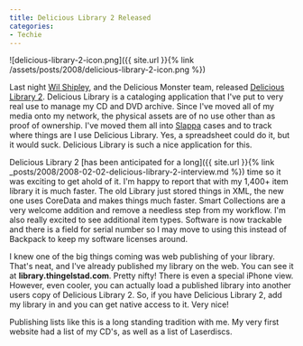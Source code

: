 ```yaml
---
title: Delicious Library 2 Released
categories:
- Techie
---
```


![delicious-library-2-icon.png]({{ site.url }}{% link /assets/posts/2008/delicious-library-2-icon.png %})

Last night [Wil Shipley](http://www.wilshipley.com/blog/), and the Delicious Monster team, released [Delicious Library 2](http://www.delicious-monster.com/). Delicious Library is a cataloging application that I've put to very real use to manage my CD and DVD archive. Since I've moved all of my media onto my network, the physical assets are of no use other than as proof of ownership. I've moved them all into [Slappa](http://www.slappa.com/) cases and to track where things are I use Delicious Library. Yes, a spreadsheet could do it, but it would suck. Delicious Library is such a nice application for this.

Delicious Library 2 [has been anticipated for a long]({{ site.url }}{% link _posts/2008/2008-02-02-delicious-library-2-interview.md %}) time so it was exciting to get ahold of it. I'm happy to report that with my 1,400+ item library it is much faster. The old Library just stored things in XML, the new one uses CoreData and makes things much faster. Smart Collections are a very welcome addition and remove a needless step from my workflow. I'm also really excited to see additional item types. Software is now trackable and there is a field for serial number so I may move to using this instead of Backpack to keep my software licenses around.

I knew one of the big things coming was web publishing of your library. That's neat, and I've already published my library on the web. You can see it at **library.thingelstad.com**. Pretty nifty! There is even a special iPhone view. However, even cooler, you can actually load a published library into another users copy of Delicious Library 2. So, if you have Delicious Library 2, add my library in and you can get native access to it. Very nice!

Publishing lists like this is a long standing tradition with me. My very first website had a list of my CD's, as well as a list of Laserdiscs.
